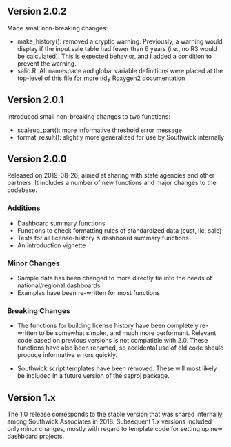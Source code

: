
## Version 2.0.2

Made small non-breaking changes:

- make_history(): removed a cryptic warning. Previously, a warning would display if the input sale table had fewer than 6 years (i.e., no R3 would be calculated). This is expected behavior, and I added a condition to prevent the warning.
- salic.R: All namespace and global variable definitions were placed at the top-level of this file for more tidy Roxygen2 documentation

## Version 2.0.1

Introduced small non-breaking changes to two functions:

- scaleup_part(): more informative threshold error message
- format_result(): slightly more generalized for use by Southwick internally

## Version 2.0.0

Released on 2019-08-26; aimed at sharing with state agencies and other partners. It includes a number of new functions and major changes to the codebase. 

### Additions

- Dashboard summary functions
- Functions to check formatting rules of standardized data (cust, lic, sale)
- Tests for all license-history & dashboard summary functions
- An introduction vignette

### Minor Changes

- Sample data has been changed to more directly tie into the needs of national/regional dashboards
- Examples have been re-written for most functions

### Breaking Changes

- The functions for building license history have been completely re-written to be somewhat simpler, and much more performant. Relevant code based on previous versions is not compatible with 2.0. These functions have also been renamed, so accidental use of old code should produce informative errors quickly.

- Southwick script templates have been removed. These will most likely be included in a future version of the saproj package.

## Version 1.x

The 1.0 release corresponds to the stable version that was shared internally among Southwick Associates in 2018. Subsequent 1.x versions included only minor changes, mostly with regard to template code for setting up new dashboard projects.
